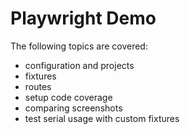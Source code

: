 # Playwright Demo

The following topics are covered:
- configuration and projects
- fixtures
- routes
- setup code coverage
- comparing screenshots
- test serial usage with custom fixtures
